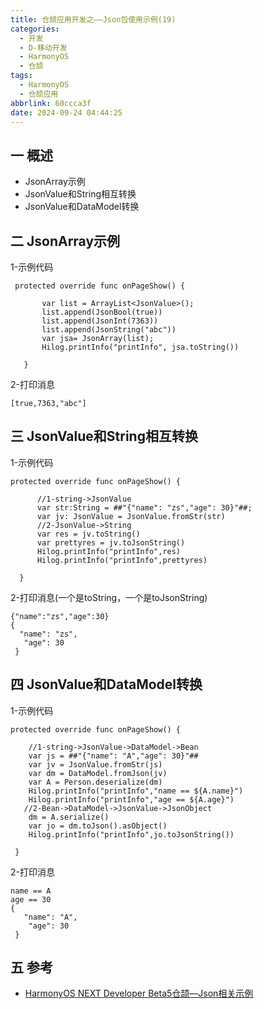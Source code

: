 ```yaml
---
title: 仓颉应用开发之——Json包使用示例(19)
categories:
  - 开发
  - D-移动开发
  - HarmonyOS
  - 仓颉  
tags:
  - HarmonyOS
  - 仓颉应用
abbrlink: 60ccca3f
date: 2024-09-24 04:44:25
---
```

## 一 概述

* JsonArray示例
* JsonValue和String相互转换
* JsonValue和DataModel转换

<!--more-->

## 二 JsonArray示例

1-示例代码

```
 protected override func onPageShow() {

       var list = ArrayList<JsonValue>();
       list.append(JsonBool(true))
       list.append(JsonInt(7363))
       list.append(JsonString("abc"))
       var jsa= JsonArray(list);
       Hilog.printInfo("printInfo", jsa.toString())

   }
```

2-打印消息

```
[true,7363,"abc"]
```

## 三 JsonValue和String相互转换

1-示例代码

```
protected override func onPageShow() {

      //1-string->JsonValue
      var str:String = ##"{"name": "zs","age": 30}"##;
      var jv: JsonValue = JsonValue.fromStr(str)
      //2-JsonValue->String
      var res = jv.toString()
      var prettyres = jv.toJsonString()
      Hilog.printInfo("printInfo",res)
      Hilog.printInfo("printInfo",prettyres)

  }
```

2-打印消息(一个是toString，一个是toJsonString)

```
{"name":"zs","age":30}
{
  "name": "zs",
   "age": 30
 }
```

## 四 JsonValue和DataModel转换

1-示例代码

```
protected override func onPageShow() {

    //1-string->JsonValue->DataModel->Bean
    var js = ##"{"name": "A","age": 30}"##
    var jv = JsonValue.fromStr(js)
    var dm = DataModel.fromJson(jv)
    var A = Person.deserialize(dm)
    Hilog.printInfo("printInfo","name == ${A.name}")
    Hilog.printInfo("printInfo","age == ${A.age}")
   //2-Bean->DataModel->JsonValue->JsonObject
    dm = A.serialize()
    var jo = dm.toJson().asObject()
    Hilog.printInfo("printInfo",jo.toJsonString())

 }
```

2-打印消息

```
name == A
age == 30
{
   "name": "A",
    "age": 30
 }
```

## 五 参考

* [HarmonyOS NEXT Developer Beta5仓颉—Json相关示例](https://developer.huawei.com/consumer/cn/doc/cangjie-guides-V5/json_array_sample-V5)